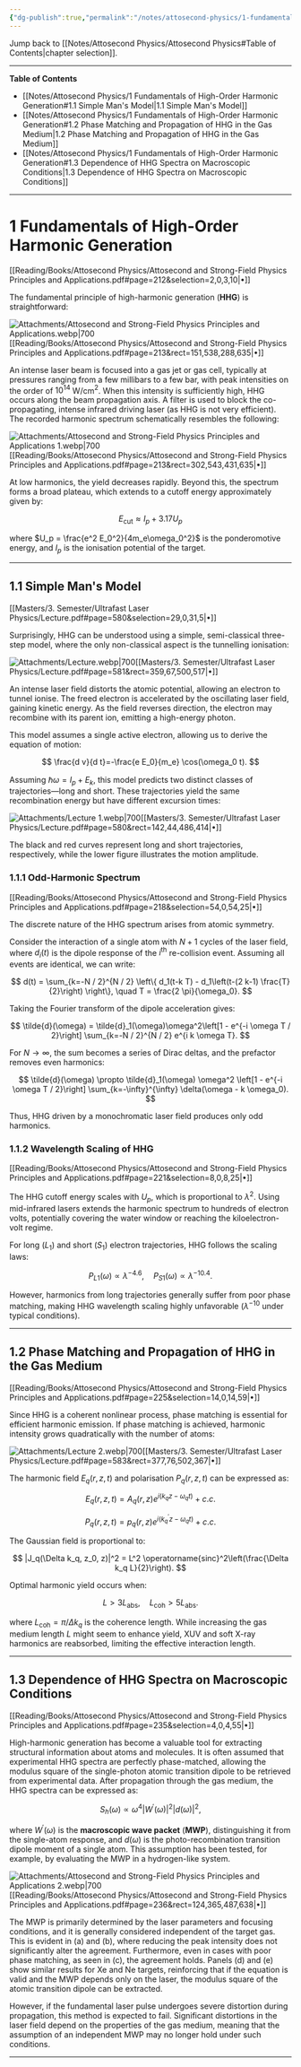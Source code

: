 ```yaml
---
{"dg-publish":true,"permalink":"/notes/attosecond-physics/1-fundamentals-of-high-order-harmonic-generation/","hide":"true","updated":"2025-02-02T13:45:59.102+01:00"}
---
```


Jump back to [[Notes/Attosecond Physics/Attosecond Physics#Table of Contents\|chapter selection]].

---
**Table of Contents**

- [[Notes/Attosecond Physics/1 Fundamentals of High-Order Harmonic Generation#1.1 Simple Man's Model\|1.1 Simple Man's Model]]
- [[Notes/Attosecond Physics/1 Fundamentals of High-Order Harmonic Generation#1.2 Phase Matching and Propagation of HHG in the Gas Medium\|1.2 Phase Matching and Propagation of HHG in the Gas Medium]]
- [[Notes/Attosecond Physics/1 Fundamentals of High-Order Harmonic Generation#1.3 Dependence of HHG Spectra on Macroscopic Conditions\|1.3 Dependence of HHG Spectra on Macroscopic Conditions]]

---
# 1 Fundamentals of High-Order Harmonic Generation
[[Reading/Books/Attosecond Physics/Attosecond and Strong-Field Physics Principles and Applications.pdf#page=212&selection=2,0,3,10|•]]

The fundamental principle of high-harmonic generation (**HHG**) is straightforward:

![Attachments/Attosecond and Strong-Field Physics Principles and Applications.webp|700](/img/user/Attachments/Attosecond%20and%20Strong-Field%20Physics%20Principles%20and%20Applications.webp)[[Reading/Books/Attosecond Physics/Attosecond and Strong-Field Physics Principles and Applications.pdf#page=213&rect=151,538,288,635|•]]

An intense laser beam is focused into a gas jet or gas cell, typically at pressures ranging from a few millibars to a few bar, with peak intensities on the order of $10^{14}$ W/cm$^2$. When this intensity is sufficiently high, HHG occurs along the beam propagation axis. A filter is used to block the co-propagating, intense infrared driving laser (as HHG is not very efficient). The recorded harmonic spectrum schematically resembles the following:

![Attachments/Attosecond and Strong-Field Physics Principles and Applications 1.webp|700](/img/user/Attachments/Attosecond%20and%20Strong-Field%20Physics%20Principles%20and%20Applications%201.webp)[[Reading/Books/Attosecond Physics/Attosecond and Strong-Field Physics Principles and Applications.pdf#page=213&rect=302,543,431,635|•]]

At low harmonics, the yield decreases rapidly. Beyond this, the spectrum forms a broad plateau, which extends to a cutoff energy approximately given by:

$$
E_{\text{cut}} \approx I_p + 3.17 U_p
$$

where $U_p = \frac{e^2 E_0^2}{4m_e\omega_0^2}$ is the ponderomotive energy, and $I_p$ is the ionisation potential of the target.

---
## 1.1 Simple Man's Model
[[Masters/3. Semester/Ultrafast Laser Physics/Lecture.pdf#page=580&selection=29,0,31,5|•]]

Surprisingly, HHG can be understood using a simple, semi-classical three-step model, where the only non-classical aspect is the tunnelling ionisation:

![Attachments/Lecture.webp|700](/img/user/Attachments/Lecture.webp)[[Masters/3. Semester/Ultrafast Laser Physics/Lecture.pdf#page=581&rect=359,67,500,517|•]]

An intense laser field distorts the atomic potential, allowing an electron to tunnel ionise.
The freed electron is accelerated by the oscillating laser field, gaining kinetic energy.
As the field reverses direction, the electron may recombine with its parent ion, emitting a high-energy photon.

This model assumes a single active electron, allowing us to derive the equation of motion:

$$
\frac{d v}{d t}=-\frac{e E_0}{m_e} \cos(\omega_0 t).
$$

Assuming $\hbar\omega = I_p + E_k$, this model predicts two distinct classes of trajectories—long and short. These trajectories yield the same recombination energy but have different excursion times:

![Attachments/Lecture 1.webp|700](/img/user/Attachments/Lecture%201.webp)[[Masters/3. Semester/Ultrafast Laser Physics/Lecture.pdf#page=580&rect=142,44,486,414|•]]

The black and red curves represent long and short trajectories, respectively, while the lower figure illustrates the motion amplitude.

### 1.1.1 Odd-Harmonic Spectrum
[[Reading/Books/Attosecond Physics/Attosecond and Strong-Field Physics Principles and Applications.pdf#page=218&selection=54,0,54,25|•]]

The discrete nature of the HHG spectrum arises from atomic symmetry. 

Consider the interaction of a single atom with $N+1$ cycles of the laser field, where $d_i(t)$ is the dipole response of the $i^{\text{th}}$ re-collision event. Assuming all events are identical, we can write:

$$
d(t) = \sum_{k=-N / 2}^{N / 2} \left\{ d_1(t-k T) - d_1\left(t-(2 k-1) \frac{T}{2}\right) \right\}, \quad T = \frac{2 \pi}{\omega_0}.
$$

Taking the Fourier transform of the dipole acceleration gives:

$$
\tilde{d}(\omega) = \tilde{d}_1(\omega)\omega^2\left[1 - e^{-i \omega T / 2}\right] \sum_{k=-N / 2}^{N / 2} e^{i k \omega T}.
$$

For $N \to \infty$, the sum becomes a series of Dirac deltas, and the prefactor removes even harmonics:

$$
\tilde{d}(\omega) \propto \tilde{d}_1(\omega) \omega^2 \left[1 - e^{-i \omega T / 2}\right] \sum_{k=-\infty}^{\infty} \delta(\omega - k \omega_0).
$$

Thus, HHG driven by a monochromatic laser field produces only odd harmonics.

### 1.1.2 Wavelength Scaling of HHG
[[Reading/Books/Attosecond Physics/Attosecond and Strong-Field Physics Principles and Applications.pdf#page=221&selection=8,0,8,25|•]]

The HHG cutoff energy scales with $U_p$, which is proportional to $\lambda^2$. Using mid-infrared lasers extends the harmonic spectrum to hundreds of electron volts, potentially covering the water window or reaching the kiloelectron-volt regime.

For long ($L_1$) and short ($S_1$) electron trajectories, HHG follows the scaling laws:

$$
P_{L 1}(\omega) \propto \lambda^{-4.6}, \quad P_{S 1}(\omega) \propto \lambda^{-10.4}.
$$

However, harmonics from long trajectories generally suffer from poor phase matching, making HHG wavelength scaling highly unfavorable ($\lambda^{-10}$ under typical conditions).

---
## 1.2 Phase Matching and Propagation of HHG in the Gas Medium
[[Reading/Books/Attosecond Physics/Attosecond and Strong-Field Physics Principles and Applications.pdf#page=225&selection=14,0,14,59|•]]

Since HHG is a coherent nonlinear process, phase matching is essential for efficient harmonic emission. If phase matching is achieved, harmonic intensity grows quadratically with the number of atoms:

![Attachments/Lecture 2.webp|700](/img/user/Attachments/Lecture%202.webp)[[Masters/3. Semester/Ultrafast Laser Physics/Lecture.pdf#page=583&rect=377,76,502,367|•]]

The harmonic field $E_q(r, z, t)$ and polarisation $P_q(r, z, t)$ can be expressed as:

$$
E_q(r, z, t) = A_q(r, z) e^{i\left(k_q z-\omega_q t\right)} + c.c.
$$

$$
P_q(r, z, t) = p_q(r, z) e^{i\left(k_q^{\prime} z-\omega_q t\right)} + c.c.
$$

The Gaussian field is proportional to:

$$
|J_q(\Delta k_q, z_0, z)|^2 = L^2 \operatorname{sinc}^2\left(\frac{\Delta k_q L}{2}\right).
$$

Optimal harmonic yield occurs when:

$$
L > 3 L_{\text{abs}}, \quad L_{\text{coh}} > 5 L_{\text{abs}}.
$$

where $L_{\text{coh}} = \pi / \Delta k_q$ is the coherence length. While increasing the gas medium length $L$ might seem to enhance yield, XUV and soft X-ray harmonics are reabsorbed, limiting the effective interaction length.

---
## 1.3 Dependence of HHG Spectra on Macroscopic Conditions
[[Reading/Books/Attosecond Physics/Attosecond and Strong-Field Physics Principles and Applications.pdf#page=235&selection=4,0,4,55|•]]

High-harmonic generation has become a valuable tool for extracting structural information about atoms and molecules. It is often assumed that experimental HHG spectra are perfectly phase-matched, allowing the modulus square of the single-photon atomic transition dipole to be retrieved from experimental data. After propagation through the gas medium, the HHG spectra can be expressed as:

$$
S_h(\omega) \propto \omega^4\left|W^{\prime}(\omega)\right|^2 |d(\omega)|^2,
$$

where $W^{\prime}(\omega)$ is the **macroscopic wave packet** (**MWP**), distinguishing it from the single-atom response, and $d(\omega)$ is the photo-recombination transition dipole moment of a single atom. This assumption has been tested, for example, by evaluating the MWP in a hydrogen-like system.

![Attachments/Attosecond and Strong-Field Physics Principles and Applications 2.webp|700](/img/user/Attachments/Attosecond%20and%20Strong-Field%20Physics%20Principles%20and%20Applications%202.webp)[[Reading/Books/Attosecond Physics/Attosecond and Strong-Field Physics Principles and Applications.pdf#page=236&rect=124,365,487,638|•]]

The MWP is primarily determined by the laser parameters and focusing conditions, and it is generally considered independent of the target gas. This is evident in (a) and (b), where reducing the peak intensity does not significantly alter the agreement. Furthermore, even in cases with poor phase matching, as seen in (c), the agreement holds. Panels (d) and (e) show similar results for Xe and Ne targets, reinforcing that if the equation is valid and the MWP depends only on the laser, the modulus square of the atomic transition dipole can be extracted.

However, if the fundamental laser pulse undergoes severe distortion during propagation, this method is expected to fail. Significant distortions in the laser field depend on the properties of the gas medium, meaning that the assumption of an independent MWP may no longer hold under such conditions.

---